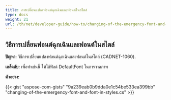 ```yaml
---
title: การเปลี่ยนแปลงฟอนต์ฉุกเฉินและฟอนต์ในสไตล์
type: docs
weight: 21
url: /th/net/developer-guide/how-to/changing-of-the-emergency-font-and-font-in-styles/
---
```


## **วิธีการเปลี่ยนฟอนต์ฉุกเฉินและฟอนต์ในสไตล์**

**ปัญหา:** วิธีการเปลี่ยนแปลงฟอนต์ฉุกเฉินและฟอนต์ในสไตล์ (CADNET-1060).

**เคล็ดลับ:** เพื่อทำเช่นนี้ ให้ใช้ฟิลด์ DefaultFont ในการวาดภาพ

**ตัวอย่าง:**

{{< gist "aspose-com-gists" "9a239eab0b9dda0e1c54be533ea399bb" "changing-of-the-emergency-font-and-font-in-styles.cs" >}}
